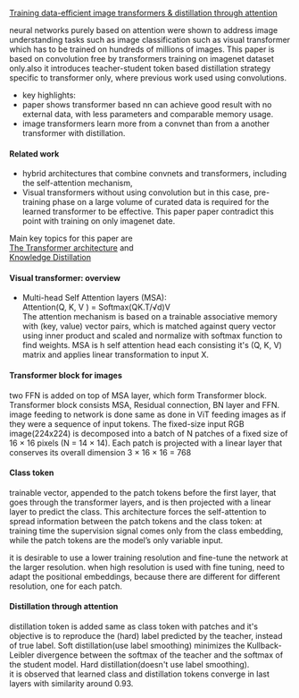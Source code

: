 [Training data-efficient image transformers
& distillation through attention](https://arxiv.org/pdf/2012.12877.pdf) <br />

neural networks purely based on attention were shown to address image understanding tasks such as image classification
such as visual transformer which has to be trained on hundreds of millions of images. This paper is based on
convolution free by transformers training on imagenet dataset only.also it introduces teacher-student token based 
distillation strategy specific to transformer only, where previous work used using convolutions. 

- key highlights:
- paper shows transformer based nn can achieve good result with no external data, with less parameters and comparable 
 memory usage.
-  image transformers learn more from a convnet than from a another transformer with distillation.

#### Related work
- hybrid architectures that combine convnets and transformers, including the self-attention mechanism, 
- Visual transformers without using convolution but in this case, pre-training phase on a large volume of curated data
 is required for the learned transformer to be effective. This paper paper contradict this point with training on only
 imagenet date.
 
Main key topics for this paper are <br />
 [The Transformer architecture](https://medium.com/inside-machine-learning/what-is-a-transformer-d07dd1fbec04) and <br />
 [Knowledge Distillation](https://towardsdatascience.com/knowledge-distillation-simplified-dd4973dbc764)
 
#### Visual transformer: overview

- Multi-head Self Attention layers (MSA): <br />
Attention(Q, K, V ) = Softmax(QK.T/√d)V <br />
The attention mechanism is based on a trainable associative memory with (key, value) vector pairs, which is matched
against query vector using inner product and scaled and normalize with softmax function to find weights.
MSA is h self attention head each consisting it's (Q, K, V) matrix and applies linear transformation 
to input X.

#### Transformer block for images
two FFN is added on top of MSA layer, which form Transformer block. Transformer block consists
MSA, Residual connection, BN layer and FFN.<br />
image feeding to network is done same as done in ViT feeding images as if they were a sequence of input tokens.
The fixed-size input RGB image(224x224) is decomposed into a batch of N patches of a fixed size of 16 × 16 pixels
(N = 14 × 14). Each patch is projected with a linear layer that conserves its overall dimension 3 × 16 × 16 = 768

#### Class token
trainable vector, appended to the patch tokens before the first layer, that goes through the transformer layers, and 
is then projected with a linear layer to predict the class. This architecture
forces the self-attention to spread information between the patch tokens and
the class token: at training time the supervision signal comes only from the
class embedding, while the patch tokens are the model’s only variable input.

it is desirable to use a lower training resolution and fine-tune the network at the larger resolution.
when high resolution is used with fine tuning, need to adapt the positional
embeddings, because there are different for different resolution, one for each patch.

####  Distillation through attention
distillation token is added same as class token with patches and it's  objective is to reproduce the (hard) label
predicted by the teacher, instead of true label.
Soft distillation(use label smoothing) minimizes the Kullback-Leibler divergence between the softmax of the teacher and the softmax 
of the student model. 
Hard distillation(doesn't use label smoothing). <br />
it is observed that learned class and distillation tokens converge in last layers with similarity around 0.93. 
